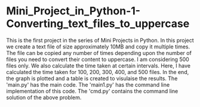 # Mini_Project_in_Python-1-Converting_text_files_to_uppercase

This is the first project in the series of Mini Projects in Python. In this project we create a text file of size approximately 10MB and copy it multiple times. The file can be copied any number of times depending upon the number of files you need to convert their content to uppercase. I am considering 500 files only. We also calculate the time taken at certain intervals. Here, I have calculated the time taken for 100, 200, 300, 400, and 500 files. In the end, the graph is plotted and a table is created to visulaise the results. The 'main.py' has the main code. The 'main1.py' has the command line implementation of this code. The 'cmd.py' contains the command line solution of the above problem.
